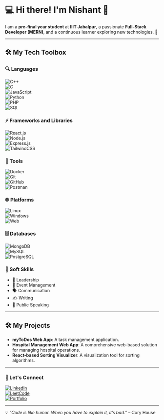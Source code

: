 # 💻 Hi there! I'm Nishant 👋  

I am a **pre-final year student** at **IIIT Jabalpur**, a passionate **Full-Stack Developer (MERN)**, and a continuous learner exploring new technologies. 🚀  

---

## 🛠️ My Tech Toolbox  
### 🔍 Languages  
![C++](https://img.shields.io/badge/-C++-00599C?logo=c%2B%2B&logoColor=white)  
![C](https://img.shields.io/badge/-C-A8B9CC?logo=c&logoColor=white)  
![JavaScript](https://img.shields.io/badge/-JavaScript-F7DF1E?logo=javascript&logoColor=black)  
![Python](https://img.shields.io/badge/-Python-3776AB?logo=python&logoColor=white)  
![PHP](https://img.shields.io/badge/-PHP-777BB4?logo=php&logoColor=white)  
![SQL](https://img.shields.io/badge/-SQL-4479A1?logo=mysql&logoColor=white)  

### ⚡ Frameworks and Libraries  
![React.js](https://img.shields.io/badge/-React.js-61DAFB?logo=react&logoColor=black)  
![Node.js](https://img.shields.io/badge/-Node.js-339933?logo=node.js&logoColor=white)  
![Express.js](https://img.shields.io/badge/-Express.js-000000?logo=express&logoColor=white)  
![TailwindCSS](https://img.shields.io/badge/-TailwindCSS-38B2AC?logo=tailwind-css&logoColor=white)  

### 🧰 Tools  
![Docker](https://img.shields.io/badge/-Docker-2496ED?logo=docker&logoColor=white)  
![Git](https://img.shields.io/badge/-Git-F05032?logo=git&logoColor=white)  
![GitHub](https://img.shields.io/badge/-GitHub-181717?logo=github&logoColor=white)  
![Postman](https://img.shields.io/badge/-Postman-FF6C37?logo=postman&logoColor=white)  

### 🌐 Platforms  
![Linux](https://img.shields.io/badge/-Linux-FCC624?logo=linux&logoColor=black)  
![Windows](https://img.shields.io/badge/-Windows-0078D6?logo=windows&logoColor=white)  
![Web](https://img.shields.io/badge/-Web-FF5722?logo=html5&logoColor=white)  

### 🗄️ Databases  
![MongoDB](https://img.shields.io/badge/-MongoDB-47A248?logo=mongodb&logoColor=white)  
![MySQL](https://img.shields.io/badge/-MySQL-4479A1?logo=mysql&logoColor=white)  
![PostgreSQL](https://img.shields.io/badge/-PostgreSQL-336791?logo=postgresql&logoColor=white)  

### 🌟 Soft Skills  
- 🎯 Leadership  
- 🎉 Event Management  
- 🗣️ Communication  
- ✍️ Writing  
- 🎤 Public Speaking  

---

## 🛠️ My Projects  
- **myToDos Web App**: A task management application.  
- **Hospital Management Web App**: A comprehensive web-based solution for managing hospital operations.  
- **React-based Sorting Visualizer**: A visualization tool for sorting algorithms.  

---

### 🤝 Let's Connect  
[![LinkedIn](https://img.shields.io/badge/-LinkedIn-0077B5?logo=linkedin&logoColor=white)](https://www.linkedin.com/in/nishant-kumar-sagar/)  
[![LeetCode](https://img.shields.io/badge/-LeetCode-FFA116?logo=leetcode&logoColor=white)](https://leetcode.com/your-profile/)  
[![Portfolio](https://img.shields.io/badge/-Portfolio-FF5722?logo=google-chrome&logoColor=white)](https://leetcode.com/u/falc_oneinskii/)  

---  

💡 *“Code is like humor. When you have to explain it, it’s bad.”* – Cory House  
